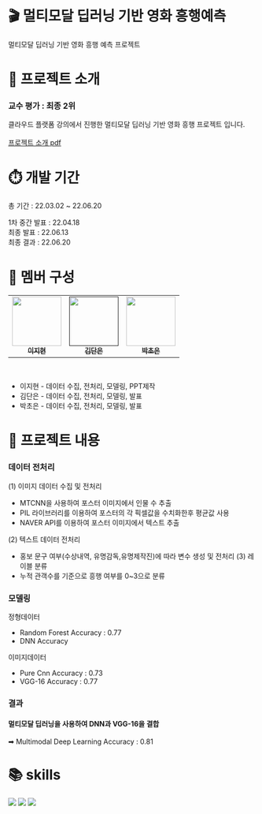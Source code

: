 # 🎬 멀티모달 딥러닝 기반 영화 흥행예측 
멀티모달 딥러닝 기반 영화 흥행 예측 프로젝트

# 📌 프로젝트 소개
### 교수 평가 : 최종 2위
클라우드 플랫폼 강의에서 진행한 멀티모달 딥러닝 기반 영화 흥행 프로젝트 입니다. <br><br>
[프로젝트 소개 pdf](https://github.com/dannxdr/predict_movie_success/blob/main/ppt/%EC%98%81%ED%99%94%20%ED%8F%AC%EC%8A%A4%ED%84%B0%EB%A5%BC%20%ED%99%9C%EC%9A%A9%ED%95%9C%20%EB%A9%80%ED%8B%B0%EB%AA%A8%EB%8B%AC%20%ED%9D%A5%ED%96%89%EC%98%88%EC%B8%A1.pdf) <br>

# ⏱️ 개발 기간
총 기간 : 22.03.02 ~ 22.06.20<br>

1차 중간 발표 : 22.04.18<br>
최종 발표 : 22.06.13<br>
최종 결과 : 22.06.20<br>


# 🙋 멤버 구성

<table>
  <tbody>
    <tr>
      <td align="center"><a href="https://github.com/peppermayoo"><img src="https://user-images.githubusercontent.com/80569773/236661679-c88ba1ce-a0e4-49d4-af0f-d15400ff31f7.png" width="100px;" alt=""/><br /><sub><b>이지현</b></sub></a><br /></td>
      <td align="center"><a href=""><img src="https://user-images.githubusercontent.com/80569773/236611467-a1b919b5-9aa7-46fb-b49a-49f1c37e7d04.png" width="100px;" alt=""/><br /><sub><b>김단은</b></sub></a><br /></td>
      <td align="center"><a href="https://github.com/park-cho-eun"><img src="https://user-images.githubusercontent.com/80569773/236661719-f9fac316-4eff-44cd-a5a5-d8ed428f0476.png" width="100px;" alt=""/><br /><sub><b>박초은</b></sub></a><br /></td>
    </tr>
  </tbody>
</table><br>
       
 - 이지현 - 데이터 수집, 전처리, 모델링, PPT제작
 - 김단은 - 데이터 수집, 전처리, 모델링, 발표
 - 박초은 - 데이터 수집, 전처리, 모델링, 발표

# 📌 프로젝트 내용

### 데이터 전처리

(1) 이미지 데이터 수집 및 전처리
  - MTCNN을 사용하여 포스터 이미지에서 인물 수 추출
  - PIL 라이브러리를 이용하여 포스터의 각 픽셀값을 수치화한후 평균값 사용
  - NAVER API를 이용하여 포스터 이미지에서 텍스트 추출 

(2) 텍스트 데이터 전처리
  - 홍보 문구 여부(수상내역, 유명감독,유명제작진)에 따라 변수 생성 및 전처리
(3) 레이블 분류 
  - 누적 관객수를 기준으로 흥행 여부를 0~3으로 분류

### 모델링

정형데이터
  - Random Forest Accuracy : 0.77
  - DNN Accuracy

이미지데이터<br>
- Pure Cnn Accuracy : 0.73
- VGG-16 Accuracy  : 0.77
 
  
### 결과
#### 멀티모달 딥러닝을 사용하여 DNN과 VGG-16을 결합
➡ Multimodal Deep Learning Accuracy : 0.81

# 📚 skills
<img src="https://img.shields.io/badge/Python-3776AB?style=for-the-badge&logo=Python&logoColor=yellow"> <img src="https://img.shields.io/badge/keras-D00000?style=for-the-badge&logo=keras&logoColor=white"> <img src="https://img.shields.io/badge/tensorflow-FF6F00?style=for-the-badge&logo=tensorflow&logoColor=white">

